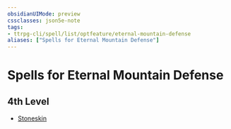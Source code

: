 ```yaml
---
obsidianUIMode: preview
cssclasses: json5e-note
tags:
- ttrpg-cli/spell/list/optfeature/eternal-mountain-defense
aliases: ["Spells for Eternal Mountain Defense"]
---
```

# Spells for Eternal Mountain Defense

## 4th Level

- [Stoneskin](3-Mechanics/CLI/spells/stoneskin.md "PHB")